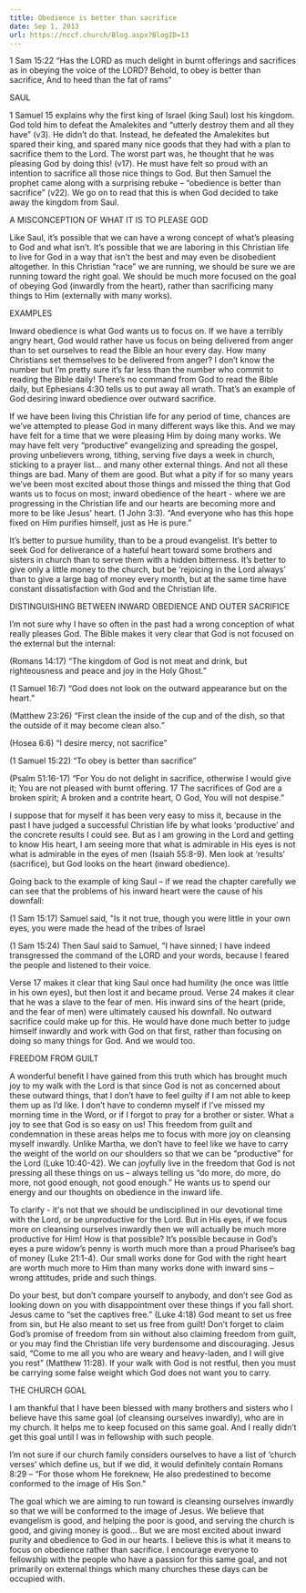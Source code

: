 ```yaml
---
title: Obedience is better than sacrifice
date: Sep 1, 2013
url: https://nccf.church/Blog.aspx?BlogID=13
---
```


1 Sam 15:22 “Has the LORD as much delight in burnt offerings and sacrifices as in obeying the voice of the LORD? Behold, to obey is better than sacrifice, And to heed than the fat of rams”

SAUL

1 Samuel 15 explains why the first king of Israel (king Saul) lost his kingdom. God told him to defeat the Amalekites and “utterly destroy them and all they have” (v3). He didn’t do that. Instead, he defeated the Amalekites but spared their king, and spared many nice goods that they had with a plan to sacrifice them to the Lord. The worst part was, he thought that he was pleasing God by doing this! (v17). He must have felt so proud with an intention to sacrifice all those nice things to God. But then Samuel the prophet came along with a surprising rebuke – “obedience is better than sacrifice” (v22). We go on to read that this is when God decided to take away the kingdom from Saul.

A MISCONCEPTION OF WHAT IT IS TO PLEASE GOD

Like Saul, it’s possible that we can have a wrong concept of what’s pleasing to God and what isn’t. It’s possible that we are laboring in this Christian life to live for God in a way that isn’t the best and may even be disobedient altogether. In this Christian “race” we are running, we should be sure we are running toward the right goal. We should be much more focused on the goal of obeying God (inwardly from the heart), rather than sacrificing many things to Him (externally with many works).

EXAMPLES

Inward obedience is what God wants us to focus on. If we have a terribly angry heart, God would rather have us focus on being delivered from anger than to set ourselves to read the Bible an hour every day. How many Christians set themselves to be delivered from anger? I don’t know the number but I’m pretty sure it’s far less than the number who commit to reading the Bible daily! There’s no command from God to read the Bible daily, but Ephesians 4:30 tells us to put away all wrath. That’s an example of God desiring inward obedience over outward sacrifice.

If we have been living this Christian life for any period of time, chances are we’ve attempted to please God in many different ways like this. And we may have felt for a time that we were pleasing Him by doing many works. We may have felt very “productive” evangelizing and spreading the gospel, proving unbelievers wrong, tithing, serving five days a week in church, sticking to a prayer list… and many other external things. And not all these things are bad. Many of them are good. But what a pity if for so many years we’ve been most excited about those things and missed the thing that God wants us to focus on most; inward obedience of the heart - where we are progressing in the Christian life and our hearts are becoming more and more to be like Jesus' heart. (1 John 3:3). “And everyone who has this hope fixed on Him purifies himself, just as He is pure.”

It’s better to pursue humility, than to be a proud evangelist. It’s better to seek God for deliverance of a hateful heart toward some brothers and sisters in church than to serve them with a hidden bitterness. It’s better to give only a little money to the church, but be ‘rejoicing in the Lord always’ than to give a large bag of money every month, but at the same time have constant dissatisfaction with God and the Christian life.

DISTINGUISHING BETWEEN INWARD OBEDIENCE AND OUTER SACRIFICE

I’m not sure why I have so often in the past had a wrong conception of what really pleases God. The Bible makes it very clear that God is not focused on the external but the internal:

(Romans 14:17) “The kingdom of God is not meat and drink, but righteousness and peace and joy in the Holy Ghost.”

(1 Samuel 16:7) “God does not look on the outward appearance but on the heart.”

(Matthew 23:26) “First clean the inside of the cup and of the dish, so that the outside of it may become clean also.”

(Hosea 6:6) “I desire mercy, not sacrifice”

(1 Samuel 15:22) “To obey is better than sacrifice”

(Psalm 51:16-17) “For You do not delight in sacrifice, otherwise I would give it; You are not pleased with burnt offering. 17 The sacrifices of God are a broken spirit; A broken and a contrite heart, O God, You will not despise.”

I suppose that for myself it has been very easy to miss it, because in the past I have judged a successful Christian life by what looks ‘productive’ and the concrete results I could see. But as I am growing in the Lord and getting to know His heart, I am seeing more that what is admirable in His eyes is not what is admirable in the eyes of men (Isaiah 55:8-9). Men look at ‘results’ (sacrifice), but God looks on the heart (inward obedience).

Going back to the example of king Saul – if we read the chapter carefully we can see that the problems of his inward heart were the cause of his downfall:

(1 Sam 15:17) Samuel said, "Is it not true, though you were little in your own eyes, you were made the head of the tribes of Israel

(1 Sam 15:24) Then Saul said to Samuel, "I have sinned; I have indeed transgressed the command of the LORD and your words, because I feared the people and listened to their voice.

Verse 17 makes it clear that king Saul once had humility (he once was little in his own eyes), but then lost it and became proud. Verse 24 makes it clear that he was a slave to the fear of men. His inward sins of the heart (pride, and the fear of men) were ultimately caused his downfall. No outward sacrifice could make up for this. He would have done much better to judge himself inwardly and work with God on that first, rather than focusing on doing so many things for God. And we would too.

FREEDOM FROM GUILT

A wonderful benefit I have gained from this truth which has brought much joy to my walk with the Lord is that since God is not as concerned about these outward things, that I don’t have to feel guilty if I am not able to keep them up as I’d like. I don’t have to condemn myself if I’ve missed my morning time in the Word, or if I forgot to pray for a brother or sister. What a joy to see that God is so easy on us! This freedom from guilt and condemnation in these areas helps me to focus with more joy on cleansing myself inwardly. Unlike Martha, we don’t have to feel like we have to carry the weight of the world on our shoulders so that we can be “productive” for the Lord (Luke 10:40-42). We can joyfully live in the freedom that God is not pressing all these things on us – always telling us “do more, do more, do more, not good enough, not good enough.” He wants us to spend our energy and our thoughts on obedience in the inward life.

To clarify - it's not that we should be undisciplined in our devotional time with the Lord, or be unproductive for the Lord. But in His eyes, if we focus more on cleansing ourselves inwardly then we will actually be much more productive for Him! How is that possible? It’s possible because in God’s eyes a pure widow’s penny is worth much more than a proud Pharisee’s bag of money (Luke 21:1-4). Our small works done for God with the right heart are worth much more to Him than many works done with inward sins – wrong attitudes, pride and such things.

Do your best, but don’t compare yourself to anybody, and don’t see God as looking down on you with disappointment over these things if you fall short. Jesus came to “set the captives free.” (Luke 4:18) God meant to set us free from sin, but He also meant to set us free from guilt! Don’t forget to claim God’s promise of freedom from sin without also claiming freedom from guilt, or you may find the Christian life very burdensome and discouraging. Jesus said, “Come to me all you who are weary and heavy-laden, and I will give you rest” (Matthew 11:28). If your walk with God is not restful, then you must be carrying some false weight which God does not want you to carry.

THE CHURCH GOAL

I am thankful that I have been blessed with many brothers and sisters who I believe have this same goal (of cleansing ourselves inwardly), who are in my church. It helps me to keep focused on this same goal. And I really didn’t get this goal until I was in fellowship with such people.

I’m not sure if our church family considers ourselves to have a list of ‘church verses’ which define us, but if we did, it would definitely contain Romans 8:29 – “For those whom He foreknew, He also predestined to become conformed to the image of His Son."

The goal which we are aiming to run toward is cleansing ourselves inwardly so that we will be conformed to the image of Jesus. We believe that evangelism is good, and helping the poor is good, and serving the church is good, and giving money is good... But we are most excited about inward purity and obedience to God in our hearts. I believe this is what it means to focus on obedience rather than sacrifice. I encourage everyone to fellowship with the people who have a passion for this same goal, and not primarily on external things which many churches these days can be occupied with.
